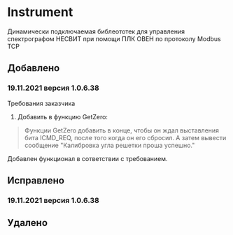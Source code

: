 # Instrument
Динамически подключаемая библеототек для управления спектрографом НЕСВИТ при помощи ПЛК ОВЕН  по протоколу Modbus TCP 

## Добавлено 

### 19.11.2021  версия 1.0.6.38
 Требования заказчика
 1. Добавить в функцию GetZero: 
>  Функции GetZero добавить в конце, чтобы он ждал выставления бита ICMD_REQ, после того когда он его сбросил. 
А затем вывести сообщение "Калибровка угла решетки проша успешно." 

Добавлен функционал в сответствии с требованием.
    
  
## Исправлено

### 19.11.2021  версия 1.0.6.38


## Удалено
